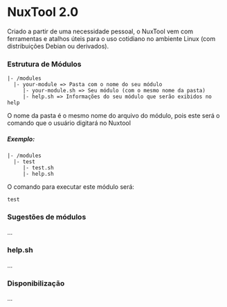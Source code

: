 # NuxTool 2.0
Criado a partir de uma necessidade pessoal, o NuxTool vem com ferramentas e atalhos úteis para o uso cotidiano no ambiente Linux (com distribuições Debian ou derivados).

### Estrutura de Módulos

```
|- /modules
  |- your-module => Pasta com o nome do seu módulo
     |- your-module.sh => Seu módulo (com o mesmo nome da pasta)
     |- help.sh => Informações do seu módulo que serão exibidos no help
```

O nome da pasta é o mesmo nome do arquivo do módulo, pois este será o comando que o usuário digitará no Nuxtool
##### Exemplo:

```
|- /modules
  |- test
     |- test.sh
     |- help.sh
```
O comando para executar este módulo será:
```
test
```

### Sugestões de módulos
...

### help.sh
...

### Disponibilização
...
